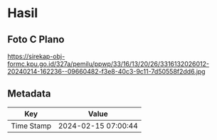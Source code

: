# Hasil

## Foto C Plano

https://sirekap-obj-formc.kpu.go.id/327a/pemilu/ppwp/33/16/13/20/26/3316132026012-20240214-162236--09660482-f3e8-40c3-9c11-7d50558f2dd6.jpg


## Metadata

| Key        | Value               |
| ---------- | ------------------- |
| Time Stamp | 2024-02-15 07:00:44 |



